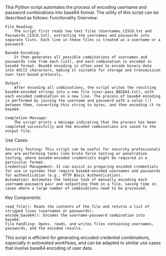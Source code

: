 This Python script automates the process of encoding username and password combinations into base64 format. The utility of this script can be described as follows:
Functionality Overview:

    File Reading:
        The script first reads two text files (Usernames_CISCO.txt and Passwords_CISCO.txt), extracting the usernames and passwords into separate lists. Each line in these files is treated as a username or a password.

    Base64 Encoding:
        It then generates all possible combinations of usernames and passwords (one from each list), and each combination is encoded in base64 format. Base64 encoding is often used to encode binary data into ASCII characters, making it suitable for storage and transmission over text-based protocols.

    Output:
        After encoding all combinations, the script writes the resulting base64-encoded strings into a new file (user-pass_BASE64.txt), with each encoded combination on a new line. The process of base64 encoding is performed by joining the username and password with a colon (:) between them, converting this string to bytes, and then encoding it to base64.

    Completion Message:
        The script prints a message indicating that the process has been completed successfully and the encoded combinations are saved to the output file.

Use Cases:

    Security Testing: This script can be useful for security professionals who are performing tasks like brute force testing or penetration testing, where base64-encoded credentials might be required in a particular format.
    Credential Management: It can assist in preparing encoded credentials for use in systems that require base64-encoded usernames and passwords for authentication (e.g., HTTP Basic Authentication).
    Automation: Automates the tedious task of manually encoding each username-password pair and outputting them in a file, saving time in cases where a large number of combinations need to be processed.

Key Components:

    read_file(): Reads the contents of the file and returns a list of stripped lines (usernames or passwords).
    encode_base64(): Encodes the username-password combination into base64.
    File handling: Opens, reads, and writes files containing usernames, passwords, and the encoded results.

This script is efficient for generating encoded credential combinations, especially in automated workflows, and can be adapted to similar use cases that involve base64 encoding of user data.
